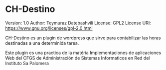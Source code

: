# CH-Destino

Version: 1.0
Author: Teymuraz Datebashvili
License: GPL2
License URI: https://www.gnu.org/licenses/gpl-2.0.html

CH-Destino es un plugin de wordpress que sirve para contabilizar las horas destinadas  a una determinida tarea.

Este plugin es una practica de la matéria Implementaciones de aplicaciones Web del CFGS de Administración de Sistemas Informaticos en Red del Instituto Sa Palomera
